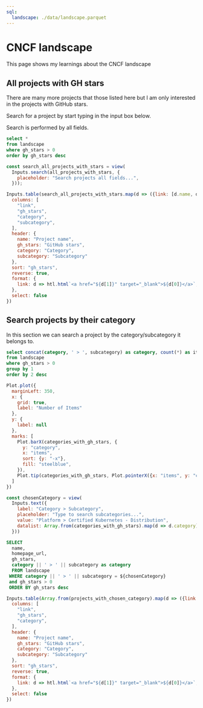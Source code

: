 ```yaml
---
sql:
  landscape: ./data/landscape.parquet
---
```


# CNCF landscape
This page shows my learnings about the CNCF landscape

## All projects with GH stars
There are many more projects that those listed here but I am only interested in the projects with GitHub stars.

Search for a project by start typing in the input box below.

Search is performed by all fields.

```sql id=all_projects_with_stars
select *
from landscape
where gh_stars > 0
order by gh_stars desc
```

```js
const search_all_projects_with_stars = view(
  Inputs.search(all_projects_with_stars, {
    placeholder: "Search projects all fields...",
  }));
```

```js 
Inputs.table(search_all_projects_with_stars.map(d => ({link: [d.name, d.homepage_url], ...d})), {
  columns: [
    "link",
    "gh_stars",
    "category", 
    "subcategory",
  ],
  header: {
    name: "Project name",
    gh_stars: "GitHub stars",
    category: "Category",
    subcategory: "Subcategory"
  },
  sort: "gh_stars",
  reverse: true,
  format: {
    link: d => htl.html`<a href="${d[1]}" target="_blank">${d[0]}</a>`,
  },
  select: false
})
```




## Search projects by their category
In this section we can search a project by the category/subcategory it belongs to.

```sql id=categories_with_gh_stars display
select concat(category, ' > ', subcategory) as category, count(*) as items
from landscape
where gh_stars > 0
group by 1
order by 2 desc
```

```js
Plot.plot({
  marginLeft: 350,
  x: {
    grid: true,
    label: "Number of Items"
  },
  y: {
    label: null
  },
  marks: [
    Plot.barX(categories_with_gh_stars, {
      y: "category",
      x: "items",
      sort: {y: "-x"},
      fill: "steelblue",
    }),
    Plot.tip(categories_with_gh_stars, Plot.pointerX({x: "items", y: "category"}))
  ]
})
```

```js 
const chosenCategory = view(
  Inputs.text({
    label: "Category > Subcategory",
    placeholder: "Type to search subcategories...",
    value: "Platform > Certified Kubernetes - Distribution",
    datalist: Array.from(categories_with_gh_stars).map(d => d.category)
  }))
```

```sql id=projects_with_chosen_category
SELECT 
  name, 
  homepage_url,
  gh_stars, 
  category || ' > ' || subcategory as category
  FROM landscape 
 WHERE category || ' > ' || subcategory = ${chosenCategory}
 and gh_stars > 0
 ORDER BY gh_stars desc
```

```js 
Inputs.table(Array.from(projects_with_chosen_category).map(d => ({link: [d.name, d.homepage_url], ...d})), {
  columns: [
    "link",
    "gh_stars",
    "category", 
  ],
  header: {
    name: "Project name",
    gh_stars: "GitHub stars",
    category: "Category",
    subcategory: "Subcategory"
  },
  sort: "gh_stars",
  reverse: true,
  format: {
    link: d => htl.html`<a href="${d[1]}" target="_blank">${d[0]}</a>`,
  },
  select: false
})
